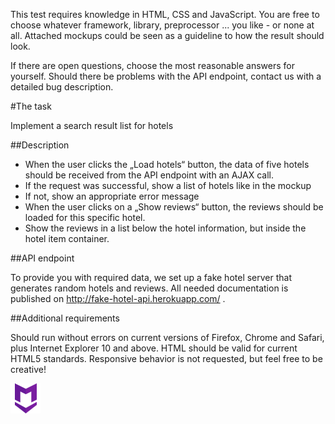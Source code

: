 This test requires knowledge in HTML, CSS and JavaScript. You are free to choose whatever framework, library, preprocessor ... you like - or none at all. Attached mockups could be seen as a guideline to how the result should look.

If there are open questions, choose the most reasonable answers for yourself. Should there be problems with the API endpoint, contact us with a detailed bug description.

#The task

Implement a search result list for hotels

##Description

- When the user clicks the „Load hotels“ button, the data of five hotels should be received from the API endpoint with an AJAX call.
- If the request was successful, show a list of hotels like in the mockup
- If not, show an appropriate error message
- When the user clicks on a „Show reviews“ button, the reviews should be loaded for this specific hotel.
- Show the reviews in a list below the hotel information, but inside the hotel item container.

##API endpoint

To provide you with required data, we set up a fake hotel server that generates random hotels and reviews. All needed documentation is published on http://fake-hotel-api.herokuapp.com/ .

##Additional requirements

Should run without errors on current versions of Firefox, Chrome and Safari, plus Internet Explorer 10 and above. HTML should be valid for current HTML5 standards. Responsive behavior is not requested, but feel free to be creative!

![alt text](https://github.com/adam-p/markdown-here/raw/master/src/common/images/icon48.png "Image 01")
